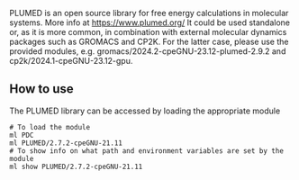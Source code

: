 PLUMED is an open source library for free energy calculations in molecular systems. More info at https://www.plumed.org/
It could be used standalone or, as it is more common, in combination with external molecular dynamics packages such as GROMACS and CP2K. For the latter case, please use the provided modules, e.g. gromacs/2024.2-cpeGNU-23.12-plumed-2.9.2 and cp2k/2024.1-cpeGNU-23.12-gpu.

## How to use

The PLUMED library can be accessed by loading the appropriate module
```
# To load the module
ml PDC
ml PLUMED/2.7.2-cpeGNU-21.11
# To show info on what path and environment variables are set by the module
ml show PLUMED/2.7.2-cpeGNU-21.11
```
